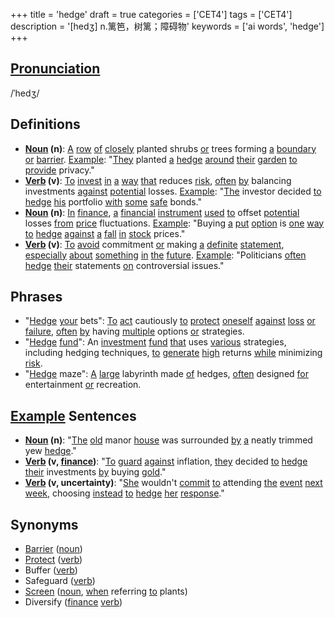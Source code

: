 +++
title = 'hedge'
draft = true
categories = ['CET4']
tags = ['CET4']
description = '[hedʒ] n.篱笆，树篱；障碍物'
keywords = ['ai words', 'hedge']
+++

## [Pronunciation](/post/pronunciation/)
/ˈhedʒ/

## Definitions
- **[Noun](/post/noun/) (n)**: [A](/post/a/) [row](/post/row/) [of](/post/of/) [closely](/post/closely/) planted shrubs [or](/post/or/) trees forming [a](/post/a/) [boundary](/post/boundary/) [or](/post/or/) [barrier](/post/barrier/). [Example](/post/example/): "[They](/post/they/) planted [a](/post/a/) [hedge](/post/hedge/) [around](/post/around/) [their](/post/their/) [garden](/post/garden/) [to](/post/to/) [provide](/post/provide/) privacy."
- **[Verb](/post/verb/) (v)**: [To](/post/to/) [invest](/post/invest/) [in](/post/in/) [a](/post/a/) [way](/post/way/) [that](/post/that/) reduces [risk](/post/risk/), [often](/post/often/) [by](/post/by/) balancing investments [against](/post/against/) [potential](/post/potential/) losses. [Example](/post/example/): "[The](/post/the/) investor decided [to](/post/to/) [hedge](/post/hedge/) [his](/post/his/) portfolio [with](/post/with/) [some](/post/some/) [safe](/post/safe/) bonds."
- **[Noun](/post/noun/) (n)**: [In](/post/in/) [finance](/post/finance/), [a](/post/a/) [financial](/post/financial/) [instrument](/post/instrument/) [used](/post/used/) [to](/post/to/) offset [potential](/post/potential/) losses [from](/post/from/) [price](/post/price/) fluctuations. [Example](/post/example/): "Buying [a](/post/a/) [put](/post/put/) [option](/post/option/) is [one](/post/one/) [way](/post/way/) [to](/post/to/) [hedge](/post/hedge/) [against](/post/against/) [a](/post/a/) [fall](/post/fall/) [in](/post/in/) [stock](/post/stock/) prices."
- **[Verb](/post/verb/) (v)**: [To](/post/to/) [avoid](/post/avoid/) commitment [or](/post/or/) making [a](/post/a/) [definite](/post/definite/) [statement](/post/statement/), [especially](/post/especially/) [about](/post/about/) [something](/post/something/) [in](/post/in/) [the](/post/the/) [future](/post/future/). [Example](/post/example/): "Politicians [often](/post/often/) [hedge](/post/hedge/) [their](/post/their/) statements [on](/post/on/) controversial issues."

## Phrases
- "[Hedge](/post/hedge/) [your](/post/your/) bets": [To](/post/to/) [act](/post/act/) cautiously [to](/post/to/) [protect](/post/protect/) [oneself](/post/oneself/) [against](/post/against/) [loss](/post/loss/) [or](/post/or/) [failure](/post/failure/), [often](/post/often/) [by](/post/by/) having [multiple](/post/multiple/) options [or](/post/or/) strategies.
- "[Hedge](/post/hedge/) [fund](/post/fund/)": An [investment](/post/investment/) [fund](/post/fund/) [that](/post/that/) uses [various](/post/various/) strategies, including hedging techniques, [to](/post/to/) [generate](/post/generate/) [high](/post/high/) returns [while](/post/while/) minimizing [risk](/post/risk/).
- "[Hedge](/post/hedge/) maze": [A](/post/a/) [large](/post/large/) labyrinth made [of](/post/of/) hedges, [often](/post/often/) designed [for](/post/for/) entertainment [or](/post/or/) recreation.

## [Example](/post/example/) Sentences
- **[Noun](/post/noun/) (n)**: "[The](/post/the/) [old](/post/old/) manor [house](/post/house/) was surrounded [by](/post/by/) [a](/post/a/) neatly trimmed yew [hedge](/post/hedge/)."
- **[Verb](/post/verb/) (v, [finance](/post/finance/))**: "[To](/post/to/) [guard](/post/guard/) [against](/post/against/) inflation, [they](/post/they/) decided [to](/post/to/) [hedge](/post/hedge/) [their](/post/their/) investments [by](/post/by/) buying [gold](/post/gold/)."
- **[Verb](/post/verb/) (v, uncertainty)**: "[She](/post/she/) wouldn't [commit](/post/commit/) [to](/post/to/) attending [the](/post/the/) [event](/post/event/) [next](/post/next/) [week](/post/week/), choosing [instead](/post/instead/) [to](/post/to/) [hedge](/post/hedge/) [her](/post/her/) [response](/post/response/)."

## Synonyms
- [Barrier](/post/barrier/) ([noun](/post/noun/))
- [Protect](/post/protect/) ([verb](/post/verb/))
- Buffer ([verb](/post/verb/))
- Safeguard ([verb](/post/verb/))
- [Screen](/post/screen/) ([noun](/post/noun/), [when](/post/when/) referring [to](/post/to/) plants)
- Diversify ([finance](/post/finance/) [verb](/post/verb/))
